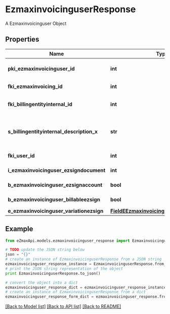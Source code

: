 # EzmaxinvoicinguserResponse

A Ezmaxinvoicinguser Object

## Properties

Name | Type | Description | Notes
------------ | ------------- | ------------- | -------------
**pki_ezmaxinvoicinguser_id** | **int** | The unique ID of the Ezmaxinvoicinguser | [optional] 
**fki_ezmaxinvoicing_id** | **int** | The unique ID of the Ezmaxinvoicing | [optional] 
**fki_billingentityinternal_id** | **int** | The unique ID of the Billingentityinternal. | 
**s_billingentityinternal_description_x** | **str** | The description of the Billingentityinternal in the language of the requester | 
**fki_user_id** | **int** | The unique ID of the User | 
**i_ezmaxinvoicinguser_ezsigndocument** | **int** | The number of ezsign documents | 
**b_ezmaxinvoicinguser_ezsignaccount** | **bool** | Whether there is an eZsign account | 
**b_ezmaxinvoicinguser_billableezsign** | **bool** | Whether it is billable for eZsign | 
**e_ezmaxinvoicinguser_variationezsign** | [**FieldEEzmaxinvoicinguserVariationezsign**](FieldEEzmaxinvoicinguserVariationezsign.md) |  | 

## Example

```python
from eZmaxApi.models.ezmaxinvoicinguser_response import EzmaxinvoicinguserResponse

# TODO update the JSON string below
json = "{}"
# create an instance of EzmaxinvoicinguserResponse from a JSON string
ezmaxinvoicinguser_response_instance = EzmaxinvoicinguserResponse.from_json(json)
# print the JSON string representation of the object
print EzmaxinvoicinguserResponse.to_json()

# convert the object into a dict
ezmaxinvoicinguser_response_dict = ezmaxinvoicinguser_response_instance.to_dict()
# create an instance of EzmaxinvoicinguserResponse from a dict
ezmaxinvoicinguser_response_form_dict = ezmaxinvoicinguser_response.from_dict(ezmaxinvoicinguser_response_dict)
```
[[Back to Model list]](../README.md#documentation-for-models) [[Back to API list]](../README.md#documentation-for-api-endpoints) [[Back to README]](../README.md)


